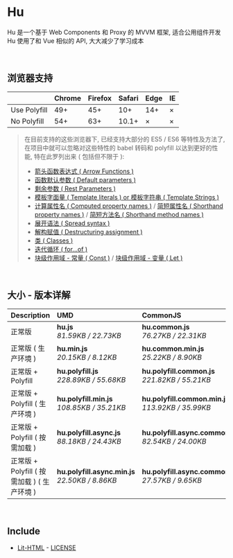 # Hu
Hu 是一个基于 Web Components 和 Proxy 的 MVVM 框架, 适合公用组件开发<br>
Hu 使用了和 Vue 相似的 API, 大大减少了学习成本

<br>

## 浏览器支持

|              | Chrome | Firefox | Safari | Edge | IE |
| :-           | :-     | :-      | :-     | :-   | :- |
| Use Polyfill | 49+    | 45+     | 10+    | 14+  | ×  |
| No Polyfill  | 54+    | 63+     | 10.1+  | ×    | ×  |

> 在目前支持的这些浏览器下, 已经支持大部分的 ES5 / ES6 等特性及方法了,<br>
> 在项目中就可以忽略对这些特性的 babel 转码和 polyfill 以达到更好的性能, 特在此罗列出来 ( 包括但不限于 ): <br>
  > - [箭头函数表达式 ( Arrow Functions )](https://developer.mozilla.org/zh-CN/docs/Web/JavaScript/Reference/Functions/Arrow_functions)
  > - [函数默认参数 ( Default parameters )](https://developer.mozilla.org/zh-CN/docs/Web/JavaScript/Reference/Functions/Default_parameters)
  > - [剩余参数 ( Rest Parameters )](https://developer.mozilla.org/zh-CN/docs/Web/JavaScript/Reference/Functions/Rest_parameters)
  > - [模板字面量 ( Template literals ) or 模板字符串 ( Template Strings )](https://developer.mozilla.org/zh-CN/docs/Web/JavaScript/Reference/template_strings)
  > - [计算属性名 ( Computed property names )](https://developer.mozilla.org/zh-CN/docs/Web/JavaScript/Reference/Operators/Object_initializer#计算属性名) / [简短属性名 ( Shorthand property names )](https://developer.mozilla.org/zh-CN/docs/Web/JavaScript/Reference/Operators/Object_initializer#属性定义) / [简短方法名 ( Shorthand method names )](https://developer.mozilla.org/zh-CN/docs/Web/JavaScript/Reference/Operators/Object_initializer#方法定义)
  > - [展开语法 ( Spread syntax )](https://developer.mozilla.org/zh-CN/docs/Web/JavaScript/Reference/Operators/Spread_syntax)
  > - [解构赋值 ( Destructuring assignment )](https://developer.mozilla.org/zh-CN/docs/Web/JavaScript/Reference/Operators/Destructuring_assignment)
  > - [类 ( Classes )](https://developer.mozilla.org/zh-CN/docs/Web/JavaScript/Reference/Classes)
  > - [迭代循环 ( for...of )](https://developer.mozilla.org/zh-CN/docs/Web/JavaScript/Reference/Statements/for...of)
  > - [块级作用域 - 常量 ( Const )](https://developer.mozilla.org/zh-CN/docs/Web/JavaScript/Reference/Statements/const) / [块级作用域 - 变量 ( Let )](https://developer.mozilla.org/zh-CN/docs/Web/JavaScript/Reference/Statements/let)

<br>

## 大小 - 版本详解
| Description | UMD | CommonJS | ES Module |
| :- | :- | :- | :- |
| 正常版 | **hu.js**<br>*81.59KB / 22.73KB* | **hu.common.js**<br>*76.27KB / 22.31KB* | **hu.esm.js**<br>*76.26KB / 22.30KB* |
| 正常版 ( 生产环境 ) | **hu.min.js**<br>*20.15KB / 8.12KB* | **hu.common.min.js**<br>*25.22KB / 8.90KB* | **hu.esm.min.js**<br>*19.98KB / 8.04KB* |
| 正常版 + Polyfill | **hu.polyfill.js**<br>*228.89KB / 55.68KB* | **hu.polyfill.common.js**<br>*221.82KB / 55.21KB* | **hu.polyfill.esm.js**<br>*221.80KB / 55.19KB* |
| 正常版 + Polyfill ( 生产环境 ) | **hu.polyfill.min.js**<br>*108.85KB / 35.21KB* | **hu.polyfill.common.min.js**<br>*113.92KB / 35.99KB* | **hu.polyfill.esm.min.js**<br>*108.68KB / 35.14KB* |
| 正常版 + Polyfill ( 按需加载 ) | **hu.polyfill.async.js**<br>*88.18KB / 24.43KB* | **hu.polyfill.async.common.js**<br>*82.54KB / 24.00KB* | **hu.polyfill.async.esm.js**<br>*82.53KB / 23.98KB* |
| 正常版 + Polyfill ( 按需加载 ) ( 生产环境 ) | **hu.polyfill.async.min.js**<br>*22.50KB / 8.86KB* | **hu.polyfill.async.common.min.js**<br>*27.57KB / 9.65KB* | **hu.polyfill.async.esm.min.js**<br>*22.33KB / 8.79KB* |

<br>

## Include
  - [Lit-HTML](https://github.com/Polymer/lit-html) \- [LICENSE](https://github.com/Polymer/lit-html/blob/master/LICENSE)